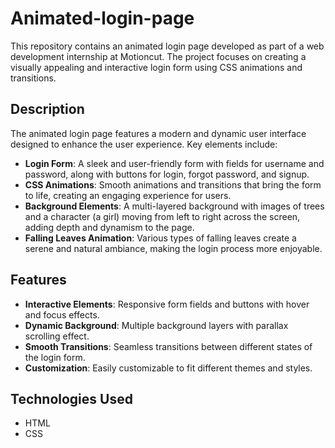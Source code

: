 # Animated-login-page
This repository contains an animated login page developed as part of a web development internship at Motioncut. The project focuses on creating a visually appealing and interactive login form using CSS animations and transitions.

## Description

The animated login page features a modern and dynamic user interface designed to enhance the user experience. Key elements include:

- **Login Form**: A sleek and user-friendly form with fields for username and password, along with buttons for login, forgot password, and signup.
- **CSS Animations**: Smooth animations and transitions that bring the form to life, creating an engaging experience for users.
- **Background Elements**: A multi-layered background with images of trees and a character (a girl) moving from left to right across the screen, adding depth and dynamism to the page.
- **Falling Leaves Animation**: Various types of falling leaves create a serene and natural ambiance, making the login process more enjoyable.

## Features

- **Interactive Elements**: Responsive form fields and buttons with hover and focus effects.
- **Dynamic Background**: Multiple background layers with parallax scrolling effect.
- **Smooth Transitions**: Seamless transitions between different states of the login form.
- **Customization**: Easily customizable to fit different themes and styles.

## Technologies Used

- HTML
- CSS


